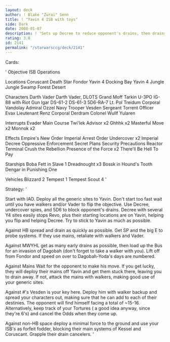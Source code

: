 ```yaml
---
layout: deck
author: ! Blake "Zurai" Senn
title: ! "Yavin 4 ISB with toys"
side: Dark
date: 2000-01-07
description: ! "Sets up Decree to reduce opponent's drains, then drains him or her out on Yavin."
rating: 3.0
id: 2141
permalink: "/starwarsccg/deck/2141"
---
```

Cards: 

'
Objective
ISB Operations

Locations
Coruscant
Death Star
Fondor
Yavin 4 Docking Bay
Yavin 4 Jungle
Jungle
Swamp
Forest
Desert

Characters
Darth Vader
Darth Vader, DLOTS
Grand Moff Tarkin
U-3PO
IG-88 with Riot Gun
Igar
DS-61-2
DS-61-3
5D6-RA-7
Lt. Pol Treidum
Corporal Vandolay
Admiral Ozzel
Navy Trooper Vesden
Sergeant Torrent
Officer Evax
Lieutenant Renz
Corporal Derdram
Colonel Wullf Yularen

Interrupts
Evader
Main Course
Twi'lek Advisor x2
Ghhhk x2
Masterful Move x2
Monnok x2

Effects
Empire's New Order
Imperial Arrest Order
Undercover x2
Imperial Decree
Oppressive Enforcement
Secret Plans
Security Precautions
Reactor Terminal
Crush the Rebellion
Presence of the Force x2
There'll Be Hell To Pay

Starships
Boba Fett in Slave 1
Dreadnought x3
Bossk in Hound's Tooth
Dengar in Punishing One

Vehicles
Blizzard 2
Tempest 1
Tempest Scout 4 '

Strategy: '

Start with IAO. Deploy all the generic sites to Yavin. Don't start too fast wait until you have walkers and/or Vader to flip the objective. Use Decree, undercover spies, and 5D6 to block opponent's drains. Decree with several Y4 sites easily stops Revo, plus their starting locations are on Yavin, helping you flip and helping Decree. Try to stick to Yavin as much as possible.

Against HB spread and drain as quickly as possible. Get SP and the big E to probe systems. If they use mains, retaliate with walkers and Vader.

Against MWYHL get as many early drains as possible, then load up the Bus for an invasion of Dagobah (don't forget to take a walker with you). Lift off from Fondor and speed on over to Dagobah-Yoda's days are numbered.

Against Mains Wait for the opponent to make his move. If you get lucky, they will deploy their mains off Yavin and get them stuck there, leaving you to drain away. If not, attack the mains with walkers, making good use of your generic sites.

Against #'s Vesden is your key here. Deploy him with walker backup and spread your characters out, making sure that he can add to each of their destinies. The opponent will find himself facing a total of ~15-16. Alternatively, keep track of your Tortures ( a good idea anyway, since they're 6's) and cancel the Odds when they come up.

Against non-HB space deploy a minimal force to the ground and use your ISB's as forfeit fodder, blocking their main systems of Kessel and Coruscant. Grapple their drain cancelers. '
